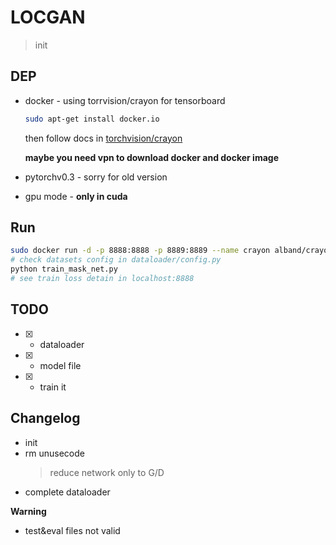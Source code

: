 # LOCGAN
> init

## DEP

* docker - using torrvision/crayon for tensorboard

  ```bash
  sudo apt-get install docker.io
  ```

  then follow docs in [torchvision/crayon](https://github.com/torrvision/crayon)

  **maybe you need vpn to download docker and docker image**

* pytorchv0.3 - sorry for old version
* gpu mode - **only in cuda**

## Run

```bash
sudo docker run -d -p 8888:8888 -p 8889:8889 --name crayon alband/crayon
# check datasets config in dataloader/config.py
python train_mask_net.py
# see train loss detain in localhost:8888
```

## TODO

* [x] - dataloader
* [x] - model file
* [x] - train it

## Changelog

* init
* rm unusecode
  > reduce network only to G/D
* complete dataloader

**Warning**

* test&eval files not valid